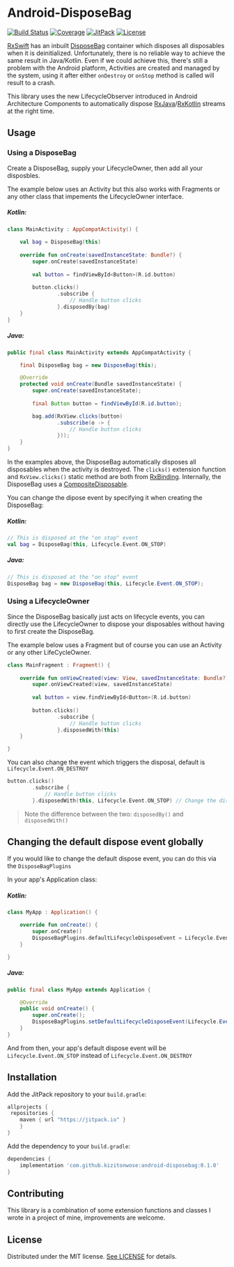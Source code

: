 # Android-DisposeBag

[![Build Status](https://travis-ci.org/kizitonwose/android-disposebag.svg?branch=master)](https://travis-ci.org/kizitonwose/android-disposebag) 
[![Coverage](https://img.shields.io/codecov/c/github/kizitonwose/android-disposebag/master.svg)](https://codecov.io/gh/kizitonwose/android-disposebag) 
[![JitPack](https://jitpack.io/v/kizitonwose/android-disposebag.svg)](https://jitpack.io/#kizitonwose/android-disposebag) 
[![License](https://img.shields.io/badge/License-MIT-blue.svg)](https://github.com/kizitonwose/android-disposebag/blob/master/LICENSE.md) 

[RxSwift][rxswift-url] has an inbuilt [DisposeBag][disposebag-swift-url] container which disposes all disposables when it is deinitialized. Unfortunately, there is no reliable way to achieve the same result in Java/Kotlin. Even if we could achieve this, there's still a problem with the Android platform, Activities are created and managed by the system, using it after either `onDestroy` or `onStop` method is called will result to a crash. 

This library uses the new LifecycleObserver introduced in Android Architecture Components to automatically dispose [RxJava][rxjava-url]/[RxKotlin][rxkotlin-url] streams at the right time.

## Usage

### Using a DisposeBag

Create a DisposeBag, supply your LifecycleOwner, then add all your disposbles.

The example below uses an Activity but this also works with Fragments or any other class that impements the LifecycleOwner interface.

##### Kotlin:

```kotlin
class MainActivity : AppCompatActivity() {
    
    val bag = DisposeBag(this)
    
    override fun onCreate(savedInstanceState: Bundle?) {
        super.onCreate(savedInstanceState)
        
        val button = findViewById<Button>(R.id.button)
        
        button.clicks()
                .subscribe {
                    // Handle button clicks
                }.disposedBy(bag)
    }
}
```

##### Java:

```java
public final class MainActivity extends AppCompatActivity {

    final DisposeBag bag = new DisposeBag(this);

    @Override
    protected void onCreate(Bundle savedInstanceState) {
        super.onCreate(savedInstanceState);
        
        final Button button = findViewById(R.id.button);

        bag.add(RxView.clicks(button)
                .subscribe(o -> {
                    // Handle button clicks 
                }));
    }
}
```

In the examples above, the DisposeBag automatically disposes all disposables when the activity is destroyed. The `clicks()` extension function and `RxView.clicks()` static method are both from [RxBinding][rxbinding-url]. Internally, the DisposeBag uses a [CompositeDisposable][compositedisposable-java-url].

You can change the dipose event by specifying it when creating the DisposeBag:

##### Kotlin:

```kotlin
// This is disposed at the "on stop" event
val bag = DisposeBag(this, Lifecycle.Event.ON_STOP)
```

##### Java:

```java
// This is disposed at the "on stop" event
DisposeBag bag = new DisposeBag(this, Lifecycle.Event.ON_STOP);
```

### Using a LifecycleOwner

Since the DisposeBag basically just acts on lifecycle events, you can directly use the LifecycleOwner to dispose your disposables without having to first create the DisposeBag.

The example below uses a Fragment but of course you can use an Activity or any other LifeCycleOwner.

```kotlin
class MainFragment : Fragment() {
        
    override fun onViewCreated(view: View, savedInstanceState: Bundle?) {
        super.onViewCreated(view, savedInstanceState)
        
        val button = view.findViewById<Button>(R.id.button)
        
        button.clicks()
                .subscribe {
                    // Handle button clicks
                }.disposedWith(this)
    }

}
```

You can also change the event which triggers the disposal, default is `Lifecycle.Event.ON_DESTROY`

```kotlin
button.clicks()
        .subscribe {
            // Handle button clicks
        }.disposedWith(this, Lifecycle.Event.ON_STOP) // Change the dispose event
```

> Note the difference between the two: `disposedBy()` and `disposedWith()`

## Changing the default dispose event globally

If you would like to change the default dispose event, you can do this via the `DisposeBagPlugins`

In your app's Application class:

##### Kotlin:

```kotlin
class MyApp : Application() {

    override fun onCreate() {
        super.onCreate()
        DisposeBagPlugins.defaultLifecycleDisposeEvent = Lifecycle.Event.ON_STOP
    }

}
```

##### Java:

```java
public final class MyApp extends Application {

    @Override
    public void onCreate() {
        super.onCreate();
        DisposeBagPlugins.setDefaultLifecycleDisposeEvent(Lifecycle.Event.ON_STOP);
    }
}
```

And from then, your app's default dispose event will be `Lifecycle.Event.ON_STOP` instead of `Lifecycle.Event.ON_DESTROY`

## Installation

Add the JitPack repository to your `build.gradle`:

```groovy
allprojects {
 repositories {
    maven { url "https://jitpack.io" }
    }
}
```

Add the dependency to your `build.gradle`:

```groovy
dependencies {
    implementation 'com.github.kizitonwose:android-disposebag:0.1.0'
}
```

## Contributing

This library is a combination of some extension functions and classes I wrote in a project of mine, improvements are welcome.

## License

Distributed under the MIT license. [See LICENSE](https://github.com/kizitonwose/android-disposebag/blob/master/LICENSE.md) for details.

[rxswift-url]: https://github.com/ReactiveX/RxSwift 
[disposebag-swift-url]: https://github.com/ReactiveX/RxSwift/blob/master/RxSwift/Disposables/DisposeBag.swift 
[rxjava-url]: https://github.com/ReactiveX/RxJava 
[rxkotlin-url]: https://github.com/ReactiveX/RxKotlin
[rxbinding-url]: https://github.com/JakeWharton/RxBinding
[compositedisposable-java-url]: https://github.com/ReactiveX/RxJava/blob/2.x/src/main/java/io/reactivex/disposables/CompositeDisposable.java

